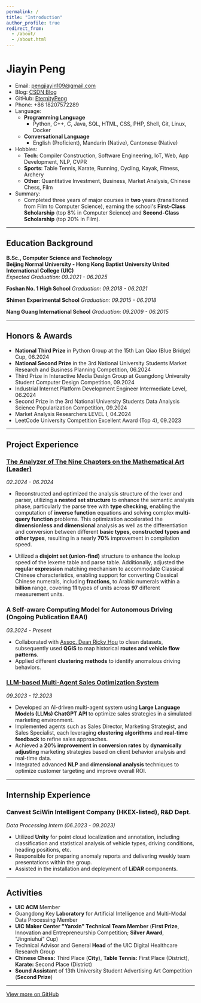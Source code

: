 ```yaml
---
permalink: /
title: "Introduction"
author_profile: true
redirect_from: 
  - /about/
  - /about.html
---
```


# Jiayin Peng

- Email: [pengjiayin109@gmail.com](mailto:pengjiayin109@gmail.com)
- Blog: [CSDN Blog](https://blog.csdn.net/p213100)
- GitHub: [EternityPeng](https://github.com/EternityPeng)
- Phone: +86 18207572289
- Language:
  - **Programming Language**
    - Python, C++, C, Java, SQL, HTML, CSS, PHP, Shell, Git, Linux, Docker
  - **Conversational Language**
    - English (Proficient), Mandarin (Native), Cantonese (Native)
- Hobbies:
  - **Tech**: Compiler Construction, Software Engineering, IoT, Web, App Development, NLP, CVPR
  - **Sports**: Table Tennis, Karate, Running, Cycling, Kayak, Fitness, Archery
  - **Other**: Quantitative Investment, Business, Market Analysis, Chinese Chess, Film
- Summary: 
  - Completed three years of major courses in **two** years (transitioned from Film to Computer Science), earning the school's **First-Class Scholarship** (top 8% in Computer Science) and **Second-Class Scholarship** (top 20% in Film).

  


---

## Education Background

**B.Sc., Computer Science and Technology**  
**Beijing Normal University - Hong Kong Baptist University United International College (UIC)**  
*Expected Graduation: 09.2021 - 06.2025*  

**Foshan No. 1 High School**
*Graduation: 09.2018 - 06.2021*

**Shimen Experimental School**
*Graduation: 09.2015 - 06.2018*

**Nang Guang International School**
*Graduation: 09.2009 - 06.2015*

---

## Honors & Awards

- **National Third Prize** in Python Group at the 15th Lan Qiao (Blue Bridge) Cup, 06.2024
- **National Second Prize** in the 3rd National University Students Market Research and Business Planning Competition, 06.2024  
- Third Prize in Interactive Media Design Group at Guangdong University Student Computer Design Competition, 09.2024
- Industrial Internet Platform Development Engineer Intermediate Level, 06.2024
- Second Prize in the 3rd National University Students Data Analysis Science Popularization Competition, 09.2024
- Market Analysis Researchers LEVEL I, 04.2024
- LeetCode University Competition Excellent Award (Top 4), 09.2023

---

## Project Experience

### [The Analyzer of The Nine Chapters on the Mathematical Art (Leader)](https://github.com/EternityPeng/The-Nine-Chapters-Analyzer)  
*02.2024 - 06.2024*  
- Reconstructed and optimized the analysis structure of the lexer and parser, utilizing a **nested set structure** to enhance the semantic analysis phase, particularly the parse tree with **type checking**, enabling the computation of **inverse function** equations and solving complex **multi-query function** problems. This optimization accelerated the **dimensionless and dimensional** analysis as well as the differentiation and conversion between different **basic types, constructed types and other types**, resulting in a nearly **70%** improvement in compilation speed.
  
- Utilized a **disjoint set (union-find)** structure to enhance the lookup speed of the lexeme table and parse table. Additionally, adjusted the **regular expression** matching mechanism to accommodate Classical Chinese characteristics, enabling support for converting Classical Chinese numerals, including **fractions**, to Arabic numerals within a **billion** range, covering **11** types of units across **97** different measurement units.


### A Self-aware Computing Model for Autonomous Driving (Ongoing Publication EAAI)  
*03.2024 - Present*  
- Collaborated with [Assoc. Dean Ricky Hou](https://staff.uic.edu.cn/rickyhou/en) to clean datasets, subsequently used **QGIS** to map historical **routes and vehicle flow patterns**. 
- Applied different **clustering methods** to identify anomalous driving behaviors.


### [LLM-based Multi-Agent Sales Optimization System](https://github.com/EternityPeng/Customization-of-Multi-Agent-Based-on-Chatdev-Framework)  
*09.2023 - 12.2023*
- Developed an AI-driven multi-agent system using **Large Language Models (LLMs) ChatGPT API** to optimize sales strategies in a simulated marketing environment.
- Implemented agents such as Sales Director, Marketing Strategist, and Sales Specialist, each leveraging **clustering algorithms** and **real-time feedback** to refine sales approaches.
- Achieved a **20% improvement in conversion rates** by **dynamically adjusting** marketing strategies based on client behavior analysis and real-time data.
- Integrated advanced **NLP** and **dimensional analysis** techniques to optimize customer targeting and improve overall ROI.


---

## Internship Experience

### Canvest SciWin Intelligent Company (HKEX-listed), R&D Dept.  
*Data Processing Intern (06.2023 - 09.2023)*  
- Utilized **Unity** for point cloud localization and annotation, including classification and statistical analysis of vehicle types, driving conditions, heading positions, etc.
- Responsible for preparing anomaly reports and delivering weekly team presentations within the group.
- Assisted in the installation and deployment of **LiDAR** components.


---

## Activities

- **UIC ACM** Member
- Guangdong Key **Laboratory** for Artificial Intelligence and Multi-Modal Data Processing Member 
- **UIC Maker Center "Yanxin" Technical Team Member** (**First Prize**, Innovation and Entrepreneurship Competition; **Silver Award**, "Jingniuhui" Cup)  
- Technical Advisor and General **Head** of the UIC Digital Healthcare Research Group
- **Chinese Chess:** Third Place (**City**), **Table Tennis:** First Place (District), **Karate:** Second Place (District)
- **Sound Assistant** of 13th University Student Advertising Art Competition (**Second Prize**)

---

[View more on GitHub](https://github.com/EternityPeng?tab=repositories)

